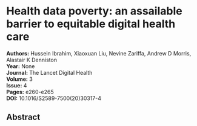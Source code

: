# Health data poverty: an assailable barrier to equitable digital health care

**Authors:** Hussein Ibrahim, Xiaoxuan Liu, Nevine Zariffa, Andrew D Morris, Alastair K Denniston  
**Year:** None  
**Journal:** The Lancet Digital Health  
**Volume:** 3  
**Issue:** 4  
**Pages:** e260-e265  
**DOI:** 10.1016/S2589-7500(20)30317-4  

## Abstract


